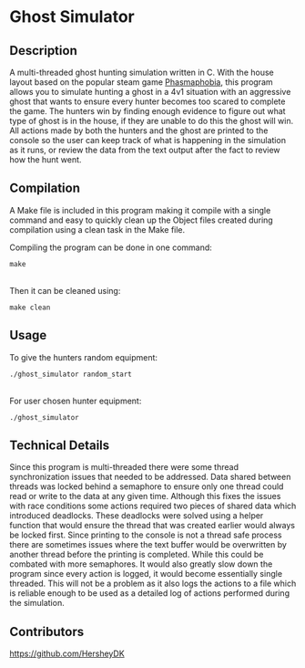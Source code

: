 # Ghost Simulator
## Description
A multi-threaded ghost hunting simulation written in C. 
With the house layout based on the popular steam game [Phasmaphobia](https://store.steampowered.com/app/739630/Phasmophobia/), 
this program allows you to simulate hunting a ghost in a 4v1 situation
with an aggressive ghost that wants to ensure every hunter becomes too
scared to complete the game. The hunters win by finding enough evidence to figure out
what type of ghost is in the house, if they are unable to do this the ghost will win.
All actions made by both the hunters and the ghost are printed to the console so the user 
can keep track of what is happening in the simulation as it runs, or review the data 
from the text output after the fact to review how the hunt went.

## Compilation
A Make file is included in this program making it compile with a single command and easy to quickly
clean up the Object files created during compilation using a clean task in the Make file.

Compiling the program can be done in one command:
```shell
make 
```
\
Then it can be cleaned using:
```shell 
make clean
```

## Usage
To give the hunters random equipment:
```shell
./ghost_simulator random_start
```
\
For user chosen hunter equipment: 
```shell
./ghost_simulator
```

## Technical Details
Since this program is multi-threaded there were some thread synchronization issues that needed to be addressed.
Data shared between threads was locked behind a semaphore to ensure only one thread could read or write to the data 
at any given time. Although this fixes the issues with race conditions some actions required two 
pieces of shared data which introduced deadlocks. These deadlocks were solved using a helper function
that would ensure the thread that was created earlier would always be locked first. 
Since printing to the console is not a thread safe process there are sometimes issues where 
the text buffer would be overwritten by another thread before the printing is completed. 
While this could be combated with more semaphores. It would also greatly slow down the program since every action is logged, 
it would become essentially single threaded. This will not be a problem 
as it also logs the actions to a file which is reliable enough 
to be used as a detailed log of actions performed during the simulation.

## Contributors
https://github.com/HersheyDK
